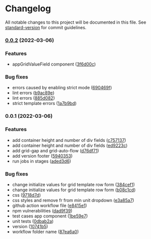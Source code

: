 # Changelog

All notable changes to this project will be documented in this file. See [standard-version](https://github.com/conventional-changelog/standard-version) for commit guidelines.

### [0.0.2](https://github.com/railsstudent/ng-simple-cssgrid-generator/compare/0.0.1...0.0.2) (2022-03-06)


### Features

* appGridValueField component ([3f6d00c](https://github.com/railsstudent/ng-simple-cssgrid-generator/commit/3f6d00cf181ba08f51ed200b729b99b8775ec3de))


### Bug fixes

* errors caused by enabling strict mode ([690469f](https://github.com/railsstudent/ng-simple-cssgrid-generator/commit/690469f1a11f249c27329cf3e4ed0d78daf269ef))
* lint errors ([b9ac89e](https://github.com/railsstudent/ng-simple-cssgrid-generator/commit/b9ac89e40659b5d4e27df8c6632db7db1c009391))
* lint errors ([885d082](https://github.com/railsstudent/ng-simple-cssgrid-generator/commit/885d08227620481a3b790b9fad1badf9a92dff6d))
* strict template errors ([1a7b9bd](https://github.com/railsstudent/ng-simple-cssgrid-generator/commit/1a7b9bd4448ef8affbd72b485b3de3a57c4aef3a))

### 0.0.1 (2022-03-06)


### Features

* add container height and number of div fields ([c757137](https://github.com/railsstudent/ng-simple-cssgrid-generator/commit/c7571378c7f880172ab3cbbd472967ece09f0981))
* add container height and number of div fields ([ed9223c](https://github.com/railsstudent/ng-simple-cssgrid-generator/commit/ed9223c82843658b0a31fc17bcebb575db40f703))
* add grid-gap and grid-auto-flow ([d76df71](https://github.com/railsstudent/ng-simple-cssgrid-generator/commit/d76df71ce49e732373b7309c200079a0e7008b16))
* add version footer ([5940353](https://github.com/railsstudent/ng-simple-cssgrid-generator/commit/59403533e76eda1ea6eba91a4d8d55ea300f5514))
* run jobs in stages ([aded3d6](https://github.com/railsstudent/ng-simple-cssgrid-generator/commit/aded3d6f3558c96ab606483faa19139f86933d97))


### Bug fixes

* change initialize values for grid template row form ([384cef1](https://github.com/railsstudent/ng-simple-cssgrid-generator/commit/384cef14bf42adc7685bece7e3ba86126f6af1f6))
* change initialize values for grid template row form ([b08c1cd](https://github.com/railsstudent/ng-simple-cssgrid-generator/commit/b08c1cd895d63191e8294c1f7ef4bb49ef626cc1))
* css ([9718d7d](https://github.com/railsstudent/ng-simple-cssgrid-generator/commit/9718d7d3d547b2903d4e78f51e22b7b974dfaf98))
* css styles and remove fr from min unit dropdown ([e3a85a7](https://github.com/railsstudent/ng-simple-cssgrid-generator/commit/e3a85a724e09048a8b6c8f10d6228f457e009d68))
* github action workflow file ([e8415e1](https://github.com/railsstudent/ng-simple-cssgrid-generator/commit/e8415e1cdd529327ccfc0dc30384dc8df6e4afb3))
* npm vulnerabilities ([dad9f39](https://github.com/railsstudent/ng-simple-cssgrid-generator/commit/dad9f39a6ec56cdf5f2f9aa882a89956ed535a33))
* test cases app component ([1be59e7](https://github.com/railsstudent/ng-simple-cssgrid-generator/commit/1be59e7c6b7d5135811b11968f8767670da9a11c))
* unit tests ([0dbab2a](https://github.com/railsstudent/ng-simple-cssgrid-generator/commit/0dbab2afb5c45df84cf036fa6246cce2f2eb04f9))
* version ([10741b5](https://github.com/railsstudent/ng-simple-cssgrid-generator/commit/10741b58c6c06c4b3a5be90e2d4215b1d2aa1e3d))
* workflow folder name ([87ea6a0](https://github.com/railsstudent/ng-simple-cssgrid-generator/commit/87ea6a0a4ac32d54f91b4b6941009e213eb244ec))
